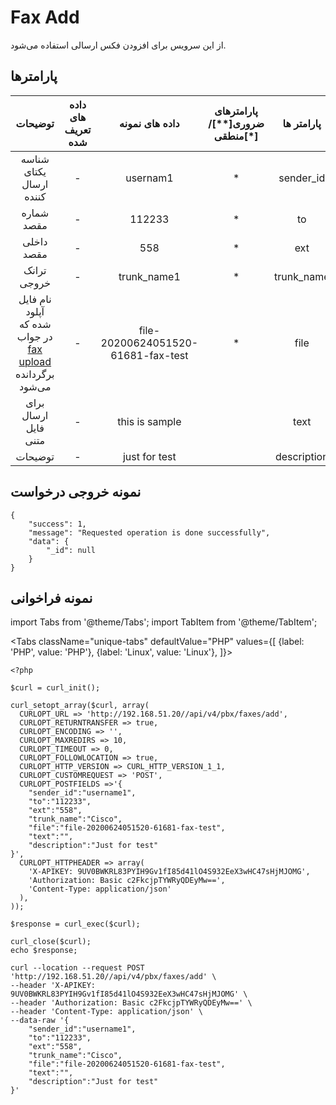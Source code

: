 
# Fax Add

از این سرویس برای افزودن فکس ارسالی استفاده می‌شود.

## پارامتر‌ها
|                          توضیحات                         | داده های تعریف شده |           داده های نمونه           | پارامترهای ضروری[**]/منطقی[*] |  پارامتر ها |
|:--------------------------------------------------------:|:------------------:|:----------------------------------:|:----------------------:|:-----------:|
|                  شناسه یکتای ارسال کننده                 |          -         |              usernam1              |            *           |  sender_id  |
|                        شماره مقصد                        |          -         |               112233               |            *           |      to     |
|                        داخلی مقصد                        |          -         |                 558                |            *           |     ext     |
|                        ترانک خروجی                       |          -         |             trunk_name1            |            *           |  trunk_name |
| نام فایل آپلود شده که در جواب [fax upload](/docs/api/callcenter_api/SimoTelAPI/fax/fax_upload) برگردانده می‌شود |          -         | file-20200624051520-61681-fax-test |            *           |     file    |
|                   برای ارسال فایل متنی                   |          -         |           this is sample           |                       |     text    |
|                          توضیحات                         |          -         |            just for test           |                        | description |

## نمونه خروجی درخواست

```shell
{
    "success": 1,
    "message": "Requested operation is done successfully",
    "data": {
        "_id": null
    }
}
```


## نمونه فراخوانی

import Tabs from '@theme/Tabs';
import TabItem from '@theme/TabItem';

<Tabs
   className="unique-tabs" 
    defaultValue="PHP"
    values={[
        {label: 'PHP', value: 'PHP'},
		{label: 'Linux', value: 'Linux'},
    ]}>
<TabItem value="PHP">

	<?php

	$curl = curl_init();

	curl_setopt_array($curl, array(
	  CURLOPT_URL => 'http://192.168.51.20//api/v4/pbx/faxes/add',
	  CURLOPT_RETURNTRANSFER => true,
	  CURLOPT_ENCODING => '',
	  CURLOPT_MAXREDIRS => 10,
	  CURLOPT_TIMEOUT => 0,
	  CURLOPT_FOLLOWLOCATION => true,
	  CURLOPT_HTTP_VERSION => CURL_HTTP_VERSION_1_1,
	  CURLOPT_CUSTOMREQUEST => 'POST',
	  CURLOPT_POSTFIELDS =>'{
		"sender_id":"username1",
		"to":"112233",
		"ext":"558",
		"trunk_name":"Cisco",
		"file":"file-20200624051520-61681-fax-test",
		"text":"",
		"description":"Just for test"
	}',
	  CURLOPT_HTTPHEADER => array(
		'X-APIKEY: 9UV0BWKRL83PYIH9Gv1fI85d41lO4S932EeX3wHC47sHjMJOMG',
		'Authorization: Basic c2FkcjpTYWRyQDEyMw==',
		'Content-Type: application/json'
	  ),
	));

	$response = curl_exec($curl);

	curl_close($curl);
	echo $response;



</TabItem>

<TabItem value="Linux">

	curl --location --request POST 'http://192.168.51.20//api/v4/pbx/faxes/add' \
	--header 'X-APIKEY: 9UV0BWKRL83PYIH9Gv1fI85d41lO4S932EeX3wHC47sHjMJOMG' \
	--header 'Authorization: Basic c2FkcjpTYWRyQDEyMw==' \
	--header 'Content-Type: application/json' \
	--data-raw '{
		"sender_id":"username1",
		"to":"112233",
		"ext":"558",
		"trunk_name":"Cisco",
		"file":"file-20200624051520-61681-fax-test",
		"text":"",
		"description":"Just for test"
	}'

</TabItem>
</Tabs>

